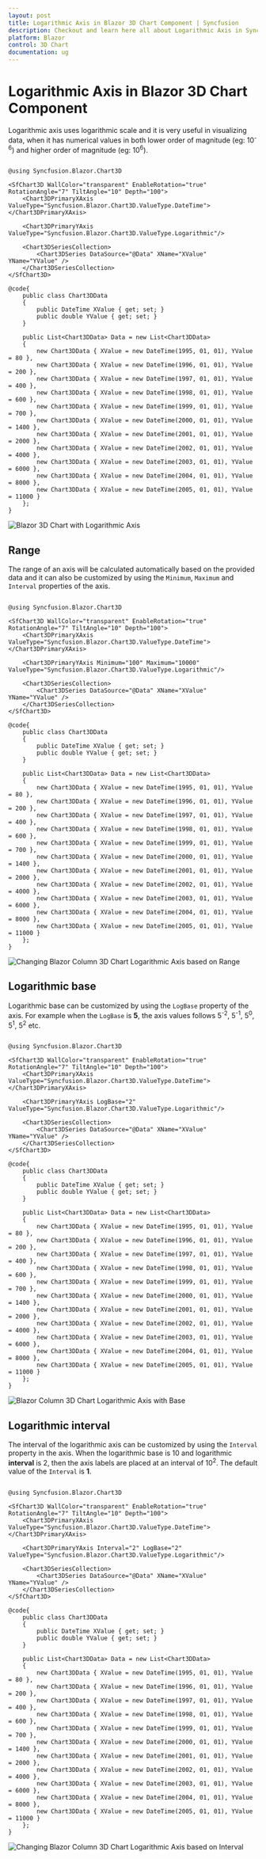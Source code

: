 ```yaml
---
layout: post
title: Logarithmic Axis in Blazor 3D Chart Component | Syncfusion
description: Checkout and learn here all about Logarithmic Axis in Syncfusion Blazor 3D Chart component and much more.
platform: Blazor
control: 3D Chart
documentation: ug
---
```


# Logarithmic Axis in Blazor 3D Chart Component

<!-- markdownlint-disable MD033 -->

Logarithmic axis uses logarithmic scale and it is very useful in visualizing data, when it has numerical values in both lower order of magnitude (eg: 10<sup>-6</sup>) and higher order of magnitude (eg: 10<sup>6</sup>).

```cshtml

@using Syncfusion.Blazor.Chart3D

<SfChart3D WallColor="transparent" EnableRotation="true" RotationAngle="7" TiltAngle="10" Depth="100">
    <Chart3DPrimaryXAxis ValueType="Syncfusion.Blazor.Chart3D.ValueType.DateTime"></Chart3DPrimaryXAxis>

    <Chart3DPrimaryYAxis ValueType="Syncfusion.Blazor.Chart3D.ValueType.Logarithmic"/>    

    <Chart3DSeriesCollection>
        <Chart3DSeries DataSource="@Data" XName="XValue" YName="YValue" />        
    </Chart3DSeriesCollection>
</SfChart3D>

@code{
    public class Chart3DData
    {
        public DateTime XValue { get; set; }
        public double YValue { get; set; }
    }

    public List<Chart3DData> Data = new List<Chart3DData> 
	{
		new Chart3DData { XValue = new DateTime(1995, 01, 01), YValue = 80 },
		new Chart3DData { XValue = new DateTime(1996, 01, 01), YValue = 200 },
		new Chart3DData { XValue = new DateTime(1997, 01, 01), YValue = 400 }, 
		new Chart3DData { XValue = new DateTime(1998, 01, 01), YValue = 600 },
		new Chart3DData { XValue = new DateTime(1999, 01, 01), YValue = 700 }, 
		new Chart3DData { XValue = new DateTime(2000, 01, 01), YValue = 1400 },
		new Chart3DData { XValue = new DateTime(2001, 01, 01), YValue = 2000 }, 
		new Chart3DData { XValue = new DateTime(2002, 01, 01), YValue = 4000 },
		new Chart3DData { XValue = new DateTime(2003, 01, 01), YValue = 6000 }, 
		new Chart3DData { XValue = new DateTime(2004, 01, 01), YValue = 8000 },
		new Chart3DData { XValue = new DateTime(2005, 01, 01), YValue = 11000 }
	};
}

```

![Blazor 3D Chart with Logarithmic Axis](images/logarithmic-axis/blazor-chart-logarithmic-axis.png)

## Range

The range of an axis will be calculated automatically based on the provided data and it can also be customized by using the `Minimum`, `Maximum` and `Interval` properties of the axis.

```cshtml

@using Syncfusion.Blazor.Chart3D

<SfChart3D WallColor="transparent" EnableRotation="true" RotationAngle="7" TiltAngle="10" Depth="100">
    <Chart3DPrimaryXAxis ValueType="Syncfusion.Blazor.Chart3D.ValueType.DateTime"></Chart3DPrimaryXAxis>

    <Chart3DPrimaryYAxis Minimum="100" Maximum="10000" ValueType="Syncfusion.Blazor.Chart3D.ValueType.Logarithmic"/>    

    <Chart3DSeriesCollection>
        <Chart3DSeries DataSource="@Data" XName="XValue" YName="YValue" />        
    </Chart3DSeriesCollection>
</SfChart3D>

@code{
    public class Chart3DData
    {
        public DateTime XValue { get; set; }
        public double YValue { get; set; }
    }

    public List<Chart3DData> Data = new List<Chart3DData> 
	{
		new Chart3DData { XValue = new DateTime(1995, 01, 01), YValue = 80 },
		new Chart3DData { XValue = new DateTime(1996, 01, 01), YValue = 200 },
		new Chart3DData { XValue = new DateTime(1997, 01, 01), YValue = 400 }, 
		new Chart3DData { XValue = new DateTime(1998, 01, 01), YValue = 600 },
		new Chart3DData { XValue = new DateTime(1999, 01, 01), YValue = 700 }, 
		new Chart3DData { XValue = new DateTime(2000, 01, 01), YValue = 1400 },
		new Chart3DData { XValue = new DateTime(2001, 01, 01), YValue = 2000 }, 
		new Chart3DData { XValue = new DateTime(2002, 01, 01), YValue = 4000 },
		new Chart3DData { XValue = new DateTime(2003, 01, 01), YValue = 6000 }, 
		new Chart3DData { XValue = new DateTime(2004, 01, 01), YValue = 8000 },
		new Chart3DData { XValue = new DateTime(2005, 01, 01), YValue = 11000 }
	};
}

```

![Changing Blazor Column 3D Chart Logarithmic Axis based on Range](images/logarithmic-axis/blazor-column-chart-axis-based-on-range.png)

## Logarithmic base

Logarithmic base can be customized by using the `LogBase` property of the axis. For example when the `LogBase` is **5**, the axis values follows 5<sup>-2</sup>, 5<sup>-1</sup>, 5<sup>0</sup>, 5<sup>1</sup>, 5<sup>2</sup> etc.

```cshtml

@using Syncfusion.Blazor.Chart3D

<SfChart3D WallColor="transparent" EnableRotation="true" RotationAngle="7" TiltAngle="10" Depth="100">
    <Chart3DPrimaryXAxis ValueType="Syncfusion.Blazor.Chart3D.ValueType.DateTime"></Chart3DPrimaryXAxis>

    <Chart3DPrimaryYAxis LogBase="2" ValueType="Syncfusion.Blazor.Chart3D.ValueType.Logarithmic"/>    

    <Chart3DSeriesCollection>
        <Chart3DSeries DataSource="@Data" XName="XValue" YName="YValue" />        
    </Chart3DSeriesCollection>
</SfChart3D>

@code{
    public class Chart3DData
    {
        public DateTime XValue { get; set; }
        public double YValue { get; set; }
    }

    public List<Chart3DData> Data = new List<Chart3DData> 
	{
		new Chart3DData { XValue = new DateTime(1995, 01, 01), YValue = 80 },
		new Chart3DData { XValue = new DateTime(1996, 01, 01), YValue = 200 },
		new Chart3DData { XValue = new DateTime(1997, 01, 01), YValue = 400 }, 
		new Chart3DData { XValue = new DateTime(1998, 01, 01), YValue = 600 },
		new Chart3DData { XValue = new DateTime(1999, 01, 01), YValue = 700 }, 
		new Chart3DData { XValue = new DateTime(2000, 01, 01), YValue = 1400 },
		new Chart3DData { XValue = new DateTime(2001, 01, 01), YValue = 2000 }, 
		new Chart3DData { XValue = new DateTime(2002, 01, 01), YValue = 4000 },
		new Chart3DData { XValue = new DateTime(2003, 01, 01), YValue = 6000 }, 
		new Chart3DData { XValue = new DateTime(2004, 01, 01), YValue = 8000 },
		new Chart3DData { XValue = new DateTime(2005, 01, 01), YValue = 11000 }
	};
}

```

![Blazor Column 3D Chart Logarithmic Axis with Base](images/logarithmic-axis/blazor-column-chart-logarithmic-axis-with-base.png)

## Logarithmic interval

The interval of the logarithmic axis can be customized by using the `Interval` property in the axis. When the logarithmic base is 10 and logarithmic **interval** is 2, then the axis labels are placed at an interval of 10<sup>2</sup>. The default value of the `Interval` is **1**.

```cshtml

@using Syncfusion.Blazor.Chart3D

<SfChart3D WallColor="transparent" EnableRotation="true" RotationAngle="7" TiltAngle="10" Depth="100">
    <Chart3DPrimaryXAxis ValueType="Syncfusion.Blazor.Chart3D.ValueType.DateTime"></Chart3DPrimaryXAxis>

    <Chart3DPrimaryYAxis Interval="2" LogBase="2" ValueType="Syncfusion.Blazor.Chart3D.ValueType.Logarithmic"/>    

    <Chart3DSeriesCollection>
        <Chart3DSeries DataSource="@Data" XName="XValue" YName="YValue" />        
    </Chart3DSeriesCollection>
</SfChart3D>

@code{
    public class Chart3DData
    {
        public DateTime XValue { get; set; }
        public double YValue { get; set; }
    }

    public List<Chart3DData> Data = new List<Chart3DData> 
	{
		new Chart3DData { XValue = new DateTime(1995, 01, 01), YValue = 80 },
		new Chart3DData { XValue = new DateTime(1996, 01, 01), YValue = 200 },
		new Chart3DData { XValue = new DateTime(1997, 01, 01), YValue = 400 }, 
		new Chart3DData { XValue = new DateTime(1998, 01, 01), YValue = 600 },
		new Chart3DData { XValue = new DateTime(1999, 01, 01), YValue = 700 }, 
		new Chart3DData { XValue = new DateTime(2000, 01, 01), YValue = 1400 },
		new Chart3DData { XValue = new DateTime(2001, 01, 01), YValue = 2000 }, 
		new Chart3DData { XValue = new DateTime(2002, 01, 01), YValue = 4000 },
		new Chart3DData { XValue = new DateTime(2003, 01, 01), YValue = 6000 }, 
		new Chart3DData { XValue = new DateTime(2004, 01, 01), YValue = 8000 },
		new Chart3DData { XValue = new DateTime(2005, 01, 01), YValue = 11000 }
	};
}

```

![Changing Blazor Column 3D Chart Logarithmic Axis based on Interval](images/logarithmic-axis/blazor-column-chart-axis-based-on-range-interval.png)
